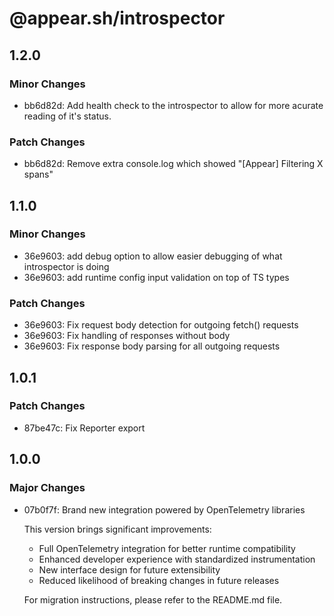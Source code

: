 # @appear.sh/introspector

## 1.2.0

### Minor Changes

- bb6d82d: Add health check to the introspector to allow for more acurate reading of it's status.

### Patch Changes

- bb6d82d: Remove extra console.log which showed "[Appear] Filtering X spans"

## 1.1.0

### Minor Changes

- 36e9603: add debug option to allow easier debugging of what introspector is doing
- 36e9603: add runtime config input validation on top of TS types

### Patch Changes

- 36e9603: Fix request body detection for outgoing fetch() requests
- 36e9603: Fix handling of responses without body
- 36e9603: Fix response body parsing for all outgoing requests

## 1.0.1

### Patch Changes

- 87be47c: Fix Reporter export

## 1.0.0

### Major Changes

- 07b0f7f: Brand new integration powered by OpenTelemetry libraries

  This version brings significant improvements:

  - Full OpenTelemetry integration for better runtime compatibility
  - Enhanced developer experience with standardized instrumentation
  - New interface design for future extensibility
  - Reduced likelihood of breaking changes in future releases

  For migration instructions, please refer to the README.md file.
